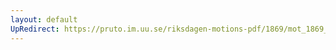 ```yaml
---
layout: default
UpRedirect: https://pruto.im.uu.se/riksdagen-motions-pdf/1869/mot_1869__ak__174.pdf
---
```

